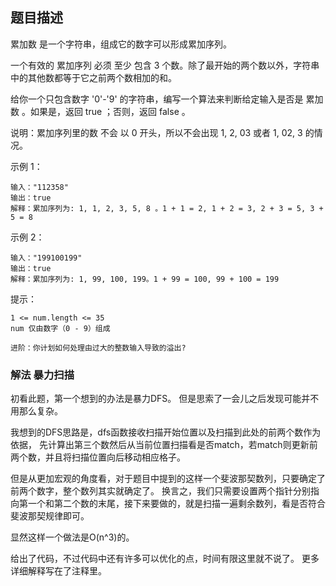 ## 题目描述
累加数 是一个字符串，组成它的数字可以形成累加序列。

一个有效的 累加序列 必须 至少 包含 3 个数。除了最开始的两个数以外，字符串中的其他数都等于它之前两个数相加的和。

给你一个只包含数字 '0'-'9' 的字符串，编写一个算法来判断给定输入是否是 累加数 。如果是，返回 true ；否则，返回 false 。

说明：累加序列里的数 不会 以 0 开头，所以不会出现 1, 2, 03 或者 1, 02, 3 的情况。

示例 1：
```
输入："112358"
输出：true 
解释：累加序列为: 1, 1, 2, 3, 5, 8 。1 + 1 = 2, 1 + 2 = 3, 2 + 3 = 5, 3 + 5 = 8
```
示例 2：
```
输入："199100199"
输出：true 
解释：累加序列为: 1, 99, 100, 199。1 + 99 = 100, 99 + 100 = 199
```

提示：
```
1 <= num.length <= 35
num 仅由数字（0 - 9）组成
```
```
进阶：你计划如何处理由过大的整数输入导致的溢出?
```

### 解法 暴力扫描
初看此题，第一个想到的办法是暴力DFS。
但是思索了一会儿之后发现可能并不用那么复杂。

我想到的DFS思路是，dfs函数接收扫描开始位置以及扫描到此处的前两个数作为依据，
先计算出第三个数然后从当前位置扫描看是否match，若match则更新前两个数，并且将扫描位置向后移动相应格子。

但是从更加宏观的角度看，对于题目中提到的这样一个斐波那契数列，只要确定了前两个数字，整个数列其实就确定了。
换言之，我们只需要设置两个指针分别指向第一个和第二个数的末尾，接下来要做的，就是扫描一遍剩余数列，看是否符合斐波那契规律即可。

显然这样一个做法是O(n^3)的。

给出了代码，不过代码中还有许多可以优化的点，时间有限这里就不说了。
更多详细解释写在了注释里。